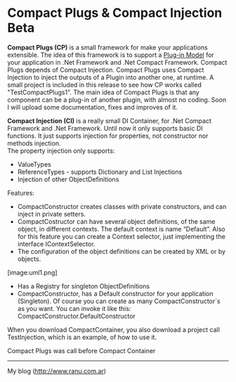 # Compact Plugs & Compact Injection Beta

**Compact Plugs (CP)** is a small framework for make your applications extensible.  The idea of this framework is to support a [Plug-in Model](http://en.wikipedia.org/wiki/Plugin) for your application in .Net Framework and .Net Compact Framework. Compact Plugs depends of Compact Injection. Compact Plugs uses Compact Injection to inject the outputs of a Plugin into another one, at runtime.  A small project is included in this release to see how CP works called "TestCompactPlugs1". The main idea of Compact Plugs is that any component can be a plug-in of another plugin, with almost no coding.   Soon I will upload some documentation, fixes and improves of it.

**Compact Injection (CI)** is a really small DI Container, for .Net Compact Framework and .Net Framework.  Until now it only supports basic DI functions. It just supports injection for properties, not constructor nor methods injection.  
The property injection only supports:
* ValueTypes
* ReferenceTypes  - supports Dictionary and List Injections 
* Injection of other ObjectDefinitions

Features:
* CompactConstructor creates classes with private constructors, and can inject in private setters. 
* CompactCostructor can have several object definitions, of the same object, in different contexts. The default context is name “Default”.  Also for this feature you can create a Context selector, just implementing the interface IContextSelector.
* The configuration of the object definitions can be created by XML or by objects. 

[image:uml1.png]

* Has a Registry for singleton ObjectDefinitions
* CompactConstructor, has a Default constructor for your application (Singleton). Of course you can create as many CompactConstructor´s as you want.
You can invoke it like this: CompactConstructor.DefaultConstructor

When you download CompactContainer, you also download a project call TestInjection, which is an example, of how to use it.

Compact Plugs was call before Compact Container

---
My blog (http://www.ranu.com.ar)
